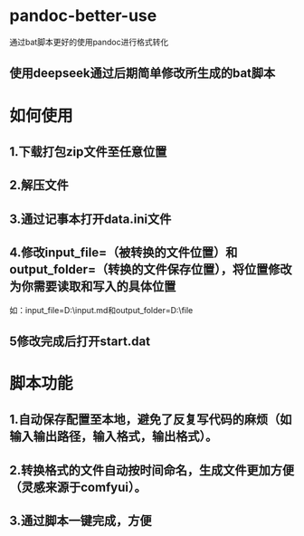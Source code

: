 # pandoc-better-use
通过bat脚本更好的使用pandoc进行格式转化

## 使用deepseek通过后期简单修改所生成的bat脚本

# 如何使用
## 1.下载打包zip文件至任意位置
## 2.解压文件
## 3.通过记事本打开data.ini文件
## 4.修改input_file=（被转换的文件位置）和output_folder=（转换的文件保存位置），将位置修改为你需要读取和写入的具体位置
如：input_file=D:\input.md和output_folder=D:\file
## 5修改完成后打开start.dat

# 脚本功能
## 1.自动保存配置至本地，避免了反复写代码的麻烦（如输入输出路径，输入格式，输出格式）。
## 2.转换格式的文件自动按时间命名，生成文件更加方便（灵感来源于comfyui）。
## 3.通过脚本一键完成，方便
